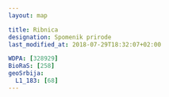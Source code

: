 ```yaml
---
layout: map

title: Ribnica
designation: Spomenik prirode
last_modified_at: 2018-07-29T18:32:07+02:00

WDPA: [328929]
BioRaS: [258]
geoSrbija:
  L1_183: [68]
---
```

